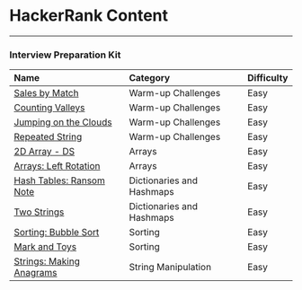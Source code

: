 # HackerRank Content
---

### Interview Preparation Kit

| Name                                                                           | Category                  | Difficulty |
| :----------------------------------------------------------------------------- | :------------------------ | :--------- |
| [Sales by Match](interviewprep/warmup/salesbymatch.md)                         | Warm-up Challenges        | Easy       |
| [Counting Valleys](interviewprep/warmup/countingvalleys.md)                    | Warm-up Challenges        | Easy       |
| [Jumping on the Clouds](interviewprep/warmup/jumpingontheclouds.md)            | Warm-up Challenges        | Easy       |
| [Repeated String](interviewprep/warmup/repeatedstring.md)                      | Warm-up Challenges        | Easy       |
| [2D Array - DS](interviewprep/arrays/ds.md)                                    | Arrays                    | Easy       |
| [Arrays: Left Rotation](interviewprep/arrays/leftrotation.md)                  | Arrays                    | Easy       |
| [Hash Tables: Ransom Note](interviewprep/dicts/ransomnote.md)                  | Dictionaries and Hashmaps | Easy       |
| [Two Strings](interviewprep/dicts/twostrings.md)                               | Dictionaries and Hashmaps | Easy       |
| [Sorting: Bubble Sort](interviewprep/sorting/bubblesort.md)                    | Sorting                   | Easy       |
| [Mark and Toys](interviewprep/sorting/markandtoys.md)                          | Sorting                   | Easy       |
| [Strings: Making Anagrams](interviewprep/stringmanipulation/makinganagrams.md) | String Manipulation       | Easy       |
